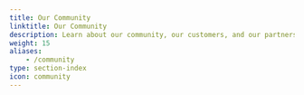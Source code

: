```yaml
---
title: Our Community
linktitle: Our Community
description: Learn about our community, our customers, and our partners.
weight: 15
aliases:
    - /community
type: section-index
icon: community
---
```

